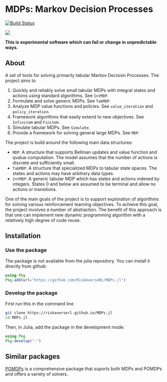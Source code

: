 MDPs: Markov Decision Processes
===============================

[![Build Status](https://github.com/RiskAverseRL/MDPs/workflows/CI/badge.svg)](https://github.com/RiskAverseRL/MDPs/actions)

[![](https://img.shields.io/badge/docs-latest-blue.svg)](https://riskaverserl.github.io/MDPs.jl/dev/)


**This is experimental software which can fail or change in unpredictable ways.**

## About

A set of tools for solving primarily tabular Markov Decision Processes. The project aims to 

1. Quickly and reliably solve small tabular MDPs with integral states and actions using standard algorithms. See `IntMDP`.
2. Formulate and solve generic MDPs. See `TabMDP`.
3. Analyze MDP value functions and policies. See `value_iteration` and `policy_iteration`.
4. Framework algorithms that easily extend to new objectives. See `InfiniteH` and `FiniteH`.
5. Simulate tabular MDPs. See `Simulate`.
6. Provide a framework for solving general large MDPs. See `MDP`.

The project is build around the following main data structures:

- `MDP`: A structure that supports Bellman updates and value function and qvalue computation. The model assumes that the number of actions is discrete and sufficiently small.
- `TabMDP`: A structure that specialized MDPs to tabular state spaces. The states and actions may have arbitrary data types.
- `IntMDP`: A generic tabular MDP which has states and actions indexed by integers. States 0 and below are assumed to be terminal and allow no actions or transitions.

One of the main goals of the project is to support exploration of algorithms for solving various reinforcement learning objectives. To achieve this goal, the project involves a number of abstraction. The benefit of this approach is that one can implement new dynamic programming algorithm with a relatively high degree of code reuse.

## Installation

### Use the package

The package is not available from the julia repository. You can install it directly from github:

```julia
using Pkg
Pkg.add(url="https://github.com/RiskAverseRL/MDPs.jl")
```

### Develop the package

First run this in the command line

```bash
git clone https://riskaverserl.github.io/MDPs.jl
cd MDPs.jl
```

Then, in Julia, add the package in the development mode:

```julia
using Pkg
Pkg.develop(".")
```

## Similar packages

[POMDPs](https://github.com/JuliaPOMDP/POMDPs.jl) is a comprehensive package that suports both MDPs and POMDPs and offers a variety of solvers.
